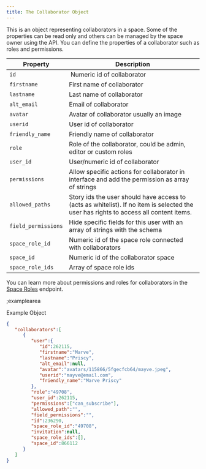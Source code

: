 ```yaml
---
title: The Collaborator Object
---
```


This is an object representing collaborators in a space. Some of the properties can be read only and others can be managed by the space owner using the API. You can define the properties of a collaborator such as roles and permissions. 

| Property            | Description          |
|---------------------|----------------------|
| `id`                  | Numeric id of collaborator | 
| `firstname`                | First name of collaborator | 
| `lastname`                 | Last name of collaborator |
| `alt_email`                   | Email of collaborator |
| `avatar`                     | Avatar of collaborator usually an image |
| `userid`                     | User id of collaborator |
| `friendly_name`               | Friendly name of collaborator |
| `role`                       | Role of the collaborator, could be admin, editor or custom roles |
| `user_id`                    | User/numeric id of collaborator |
| `permissions`               | Allow specific actions for collaborator in interface and add the permission as array of strings |
| `allowed_paths`            | Story ids the user should have access to (acts as whitelist). If no item is selected the user has rights to access all content items. |
| `field_permissions`        | Hide specific fields for this user with an array of strings with the schema |
| `space_role_id`            | Numeric id of the space role connected with collaborators|
| `space_id`                  | Numeric id of the collaborator space |
| `space_role_ids`           | Array of space role ids |

You can learn more about permissions and roles for collaborators in the [Space Roles](#core-resources/space-roles/the-space-role-object) endpoint.

;examplearea

Example Object 

```json
{
   "collaborators":[
      {
         "user":{
            "id":262115,
            "firstname":"Marve",
            "lastname":"Priscy",
            "alt_email":null,
            "avatar":"avatars/115866/5fgecfcb64/mayve.jpeg",
            "userid":"mayve@email.com",
            "friendly_name":"Marve Priscy"
         },
         "role":"49708",
         "user_id":262115,
         "permissions":["can_subscribe"],
         "allowed_path":"",
         "field_permissions":"",
         "id":236290,
         "space_role_id":"49708",
         "invitation":null,
         "space_role_ids":[],
         "space_id":866112
      }
   ]
}
```
